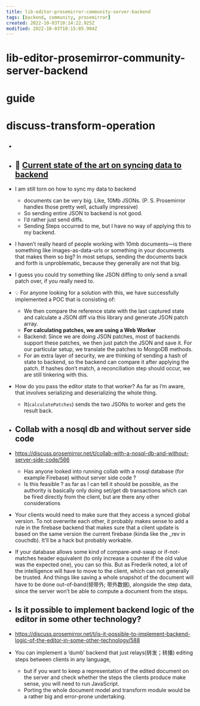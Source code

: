 ```yaml
---
title: lib-editor-prosemirror-community-server-backend
tags: [backend, community, prosemirror]
created: 2022-10-03T10:14:22.925Z
modified: 2022-10-03T10:15:05.904Z
---
```


# lib-editor-prosemirror-community-server-backend

# guide

# discuss-transform-operation
- ## 

- ## 🔁 [Current state of the art on syncing data to backend](https://discuss.prosemirror.net/t/current-state-of-the-art-on-syncing-data-to-backend/5175)
- I am still torn on how to sync my data to backend
  - documents can be very big. Like, 10Mb JSONs. (P. S. Prosemirror handles those pretty well, actually impressive)
  - So sending entire JSON to backend is not good. 
  - I’d rather just send diffs.
  - Sending Steps occurred to me, but I have no way of applying this to my backend.

- I haven’t really heard of people working with 10mb documents—is there something like images-as-data-urls or something in your documents that makes them so big? In most setups, sending the documents back and forth is unproblematic, because they generally are not that big.

- I guess you could try something like JSON diffing to only send a small patch over, if you really need to.

- 💡 For anyone looking for a solution with this, we have successfully implemented a POC that is consisting of:
  - We then compare the reference state with the last captured state and calculate a JSON diff via this library and generate JSON patch array.
  - **For calculating patches, we are using a Web Worker**
  - Backend: Since we are doing JSON patches, most of backends support these patches, we then just patch the JSON and save it. For our particular setup, we translate the patches to MongoDB methods.
  - For an extra layer of security, we are thinking of sending a hash of state to backend, so the backend can compare it after applying the patch. If hashes don’t match, a reconciliation step should occur, we are still tinkering with this.

- How do you pass the editor state to that worker? As far as I’m aware, that involves serializing and deserializing the whole thing.
  - It(`calculatePatches`) sends the two JSONs to worker and gets the result back.

- ## Collab with a nosql db and without server side code
- https://discuss.prosemirror.net/t/collab-with-a-nosql-db-and-without-server-side-code/566
  - Has anyone looked into running collab with a nosql database (for example Firebase) without server side code ?
  - Is this feasible ? as far as I can tell it should be possible, as the authority is basically only doing set/get db transactions which can be fired directly from the client, but are there any other considerations 
- Your clients would need to make sure that they access a synced global version. To not overwrite each other, it probably makes sense to add a rule in the firebase backend that makes sure that a client update is based on the same version the current firebase (kinda like the _rev in couchdb). It’ll be a hack but probably workable.
- If your database allows some kind of compare-and-swap or if-not-matches header equivalent (to only increase a counter if the old value was the expected one), you can so this. But as Frederik noted, a lot of the intelligence will have to move to the client, which can not generally be trusted. And things like saving a whole snapshot of the document will have to be done out-of-band(频带外; 带外数据), alongside the step data, since the server won’t be able to compute a document from the steps.

- ## Is it possible to implement backend logic of the editor in some other technology?
- https://discuss.prosemirror.net/t/is-it-possible-to-implement-backend-logic-of-the-editor-in-some-other-technology/588
- You can implement a ‘dumb’ backend that just relays(转发；转播) editing steps between clients in any language, 
  - but if you want to keep a representation of the edited document on the server and check whether the steps the clients produce make sense, you will need to run JavaScript. 
  - Porting the whole document model and transform module would be a rather big and error-prone undertaking.
